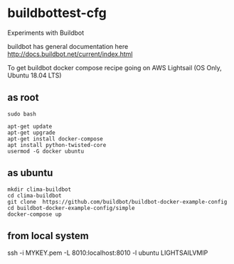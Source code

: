 # buildbottest-cfg
Experiments with Buildbot

buildbot has general documentation here http://docs.buildbot.net/current/index.html

To get buildbot docker compose recipe going on AWS Lightsail (OS Only, Ubuntu 18.04 LTS)

## as root
```
sudo bash
```

```
apt-get update
apt-get upgrade
apt-get install docker-compose
apt install python-twisted-core
usermod -G docker ubuntu
```

## as ubuntu
```
mkdir clima-buildbot
cd clima-buildbot 
git clone  https://github.com/buildbot/buildbot-docker-example-config 
cd buildbot-docker-example-config/simple
docker-compose up
```

## from local system
ssh -i MYKEY.pem -L 8010:localhost:8010 -l ubuntu LIGHTSAILVMIP

